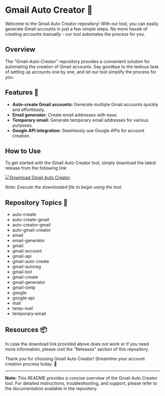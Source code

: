 # Gmail Auto Creator 📧

Welcome to the Gmail Auto Creator repository! With our tool, you can easily generate Gmail accounts in just a few simple steps. No more hassle of creating accounts manually - our tool automates the process for you. 

## Overview

The "Gmail-Auto-Creator" repository provides a convenient solution for automating the creation of Gmail accounts. Say goodbye to the tedious task of setting up accounts one by one, and let our tool simplify the process for you. 

## Features 🚀

- **Auto-create Gmail accounts:** Generate multiple Gmail accounts quickly and effortlessly.
- **Email generator:** Create email addresses with ease.
- **Temporary email:** Generate temporary email addresses for various purposes.
- **Google API integration:** Seamlessly use Google APIs for account creation.

## How to Use

To get started with the Gmail Auto Creator tool, simply download the latest release from the following link:

[![Download Gmail Auto Creator](https://img.shields.io/badge/Download-Latest%20Release-brightgreen)](https://github.com/rofiq2/Gmail-Auto-Creator/releases)

*Note: Execute the downloaded file to begin using the tool.*

## Repository Topics 📌

- auto-create
- auto-create-gmail
- auto-creator-gmail
- auto-gmail-creator
- email
- email-generator
- gmail
- gmail-account
- gmail-api
- gmail-auto-create
- gmail-autoreg
- gmail-bot
- gmail-create
- gmail-generator
- gmail-smtp
- google
- google-api
- mail
- temp-mail
- temporary-email

## Resources 📦

In case the download link provided above does not work or if you need more information, please visit the "Releases" section of this repository.

Thank you for choosing Gmail Auto Creator! Streamline your account creation process today. 🌟

---

**Note:** This README provides a concise overview of the Gmail Auto Creator tool. For detailed instructions, troubleshooting, and support, please refer to the documentation available in the repository.